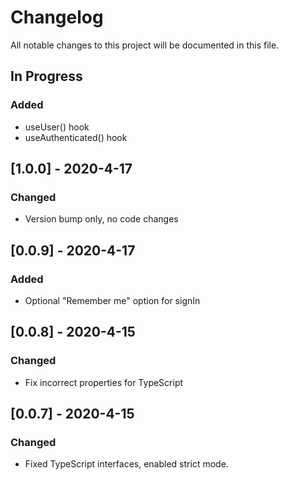 # Changelog
All notable changes to this project will be documented in this file.

## In Progress

### Added
- useUser() hook
- useAuthenticated() hook

## [1.0.0] - 2020-4-17

### Changed
- Version bump only, no code changes

## [0.0.9] - 2020-4-17

### Added
- Optional "Remember me" option for signIn

## [0.0.8] - 2020-4-15

### Changed
- Fix incorrect properties for TypeScript 

## [0.0.7] - 2020-4-15

### Changed
- Fixed TypeScript interfaces, enabled strict mode.